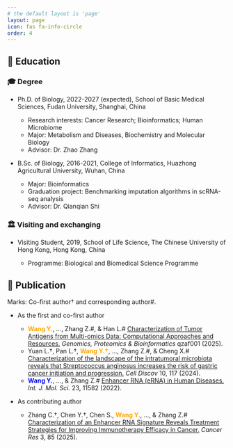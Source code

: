 ```yaml
---
# the default layout is 'page'
layout: page
icon: fas fa-info-circle
order: 4
---
```


## 📖 Education

### 🎓 Degree

- Ph.D. of Biology, 2022-2027 (expected), School of Basic Medical Sciences, Fudan University, Shanghai, China

  - Research interests: Cancer Research; Bioinformatics; Human Microbiome
  - Major: Metabolism and Diseases, Biochemistry and Molecular Biology
  - Advisor: Dr. Zhao Zhang

- B.Sc. of Biology, 2016-2021, College of Informatics, Huazhong Agricultural University, Wuhan, China

  - Major: Bioinformatics
  - Graduation project: Benchmarking imputation algorithms in scRNA-seq analysis
  - Advisor: Dr. Qianqian Shi
 
### 🏛️ Visiting and exchanging

- Visiting Student, 2019, School of Life Science, The Chinese University of Hong Kong, Hong Kong, China

  - Programme: Biological and Biomedical Science Programme

## 📑 Publication

Marks: Co-first author† and corresponding author#.

- As the first and co-first author
  - <span style="color:orange">**Wang Y.**</span>, ..., Zhang Z.#, & Han L.# [Characterization of Tumor Antigens from Multi-omics Data: Computational Approaches and Resources.](https://doi.org/10.1093/gpbjnl/qzaf001) *Genomics, Proteomics & Bioinformatics* qzaf001 (2025).
  - Yuan L.†, Pan L.†, <span style="color:orange">**Wang Y.†**</span>, ..., Zhang Z.#, & Cheng X.# [Characterization of the landscape of the intratumoral microbiota reveals that Streptococcus anginosus increases the risk of gastric cancer initiation and progression.](https://doi.org/10.1038/s41421-024-00746-0) *Cell Discov* 10, 117 (2024).
  - <span style="color:blue">**Wang Y.**</span>, ..., & Zhang Z.# [Enhancer RNA (eRNA) in Human Diseases.](https://doi.org/10.3390/ijms231911582) *Int. J. Mol. Sci.* 23, 11582 (2022).

- As contributing author
  - Zhang C.†, Chen Y.†, Chen S., <span style="color:orange">**Wang Y.**</span>, ..., & Zhang Z.# [Characterization of an Enhancer RNA Signature Reveals Treatment Strategies for Improving Immunotherapy Efficacy in Cancer.](https://doi.org/10.1158/0008-5472.CAN-24-2289) *Cancer Res* 3, 85 (2025).

